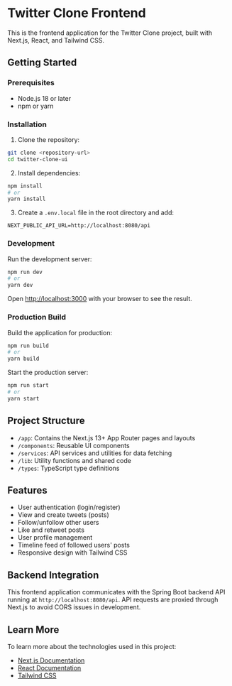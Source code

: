 # Twitter Clone Frontend

This is the frontend application for the Twitter Clone project, built with Next.js, React, and Tailwind CSS.

## Getting Started

### Prerequisites

- Node.js 18 or later
- npm or yarn

### Installation

1. Clone the repository:
```bash
git clone <repository-url>
cd twitter-clone-ui
```

2. Install dependencies:
```bash
npm install
# or
yarn install
```

3. Create a `.env.local` file in the root directory and add:
```
NEXT_PUBLIC_API_URL=http://localhost:8080/api
```

### Development

Run the development server:

```bash
npm run dev
# or
yarn dev
```

Open [http://localhost:3000](http://localhost:3000) with your browser to see the result.

### Production Build

Build the application for production:

```bash
npm run build
# or
yarn build
```

Start the production server:

```bash
npm run start
# or
yarn start
```

## Project Structure

- `/app`: Contains the Next.js 13+ App Router pages and layouts
- `/components`: Reusable UI components
- `/services`: API services and utilities for data fetching
- `/lib`: Utility functions and shared code
- `/types`: TypeScript type definitions

## Features

- User authentication (login/register)
- View and create tweets (posts)
- Follow/unfollow other users
- Like and retweet posts
- User profile management
- Timeline feed of followed users' posts
- Responsive design with Tailwind CSS

## Backend Integration

This frontend application communicates with the Spring Boot backend API running at `http://localhost:8080/api`. 
API requests are proxied through Next.js to avoid CORS issues in development.

## Learn More

To learn more about the technologies used in this project:

- [Next.js Documentation](https://nextjs.org/docs)
- [React Documentation](https://react.dev/)
- [Tailwind CSS](https://tailwindcss.com/docs) 